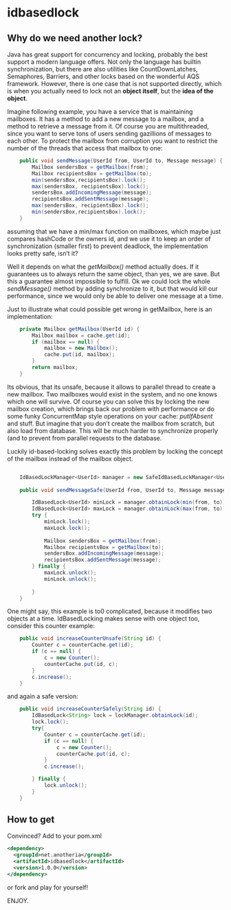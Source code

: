 idbasedlock
===========

## Why do we need another lock?

Java has great support for concurrency and locking, probably the best support a modern language offers. Not only the language has builtin synchronization, but there are also utilities like CountDownLatches, Semaphores, Barriers, and other locks based on the wonderful AQS framework. However, there is one case that is not supported directly, which is when you actually need to lock not an **object itself**, but the **idea of the object**.

Imagine following example, you have a service that is maintaining mailboxes. It has a method to add a new message to a mailbox, and a method to retrieve a message from it. Of course you are multithreaded, since you want to serve tons of users sending gazillions of messages to each other. To protect the mailbox from corruption you want to restrict the number of the threads that access that mailbox to one:

```java
	public void sendMessage(UserId from, UserId to, Message message) { 
		Mailbox sendersBox = getMailbox(from);
		Mailbox recipientsBox = getMailbox(to);
		min(sendersBox,recipientsBox).lock();
		max(sendersBox, recipientsBox).lock();
		sendersBox.addIncomingMessage(message);
		recipientsBox.addSentMessage(message);
		max(sendersBox, recipientsBox).lock();
		min(sendersBox,recipientsBox).lock();
	}
```	

assuming that we have a min/max function on mailboxes, which maybe just compares hashCode or the owners id, and we use it to keep an order of synchronization (smaller first) to prevent deadlock, the implementation looks pretty safe, isn’t it?

Well it depends on what the _getMailbox()_ method actually does. If it guarantees us to always return the same object, than yes, we are save. But this a guarantee almost impossible to fulfill. Ok we could lock the whole _sendMessage()_ method by adding synchronize to it, but that would kill our performance, since we would only be able to deliver one message at a time. 

Just to illustrate what could possible get wrong in getMailbox, here is an implementation: 
```java
	private Mailbox getMailbox(UserId id) {
		Mailbox mailbox = cache.get(id);
		if (mailbox == null) {
			mailbox = new Mailbox();
			cache.put(id, mailbox);
		}
		return mailbox;
	}
```

Its obvious, that its unsafe, because it allows to parallel thread to create a new mailbox. Two mailboxes would exist in the system, and no one knows which one will survive. 
Of course you can solve this by locking the new mailbox creation, which brings back our problem with performance or do some funky ConcurrentMap style operations on your cache: _putIfAbsent_ and stuff. But imagine that you don’t create the mailbox from scratch, but also load from database. This will be much harder to synchronize properly (and to prevent from parallel requests to the database.

Luckily id-based-locking solves exactly this problem by locking the concept of the mailbox instead of the mailbox object. 
```java

	IdBasedLockManager<UserId> manager = new SafeIdBasedLockManager<UserId>();
	
	public void sendMessageSafe(UserId from, UserId to, Message message) {

		IdBasedLock<UserId> minLock = manager.obtainLock(min(from, to));
		IdBasedLock<UserId> maxLock = manager.obtainLock(max(from, to));
		try {
			minLock.lock();
			maxLock.lock();
			
			Mailbox sendersBox = getMailbox(from);
			Mailbox recipientsBox = getMailbox(to);
			sendersBox.addIncomingMessage(message);
			recipientsBox.addSentMessage(message);
		} finally {
			maxLock.unlock();
			minLock.unlock();
			
		}
	}
```

One might say, this example is to0 complicated, because it modifies two objects at a time. IdBasedLocking makes sense with one object too, consider this counter example:

```java
	public void increaseCounterUnsafe(String id) {
		Counter c = counterCache.get(id);
		if (c == null) {
			c = new Counter();
			counterCache.put(id, c);
		}
		c.increase();
	}
```
and again a safe version:

```java
	public void increaseCounterSafely(String id) {
		IdBasedLock<String> lock = lockManager.obtainLock(id);
		lock.lock();
		try{
			Counter c = counterCache.get(id);
			if (c == null) {
				c = new Counter();
				counterCache.put(id, c);
			}
			c.increase();

		} finally {
			lock.unlock();
		}
	}
```


## How to get

Convinced? Add to your pom.xml
```xml
<dependency>
  <groupId>net.anotheria</groupId>
  <artifactId>idbasedlock</artifactId>
  <version>1.0.0</version>
</dependency>
```

or fork and play for yourself!

ENJOY.

